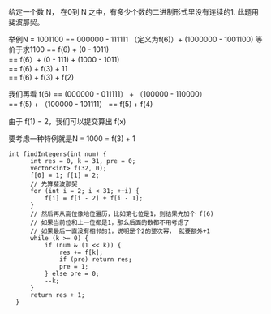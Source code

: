 给定一个数 N， 在0到 N 之中，有多少个数的二进制形式里没有连续的1.
此题用斐波那契。

举例N = 1001100
== 000000 - 111111 （定义为f(6)）+ (1000000 - 1001100) 等价于求1100
== f(6) + (0 - 1011)   
== f(6）+ (0 - 111) + (1000 - 1011)  
== f(6) + f(3) + 11  
== f(6) + f(3) + f(2)


我们再看
f(6) == (000000 - 011111） + （100000 - 110000）  
     ==  f(5) + （100000 - 101111） 
     ==  f(5) + f(4)  
            
由于  f(1) = 2，我们可以提交算出 f(x)


要考虑一种特例就是N = 1000 = f(3) + 1

```
int findIntegers(int num) {
      int res = 0, k = 31, pre = 0;
      vector<int> f(32, 0);
      f[0] = 1; f[1] = 2;
      // 先算斐波那契
      for (int i = 2; i < 31; ++i) {
          f[i] = f[i - 2] + f[i - 1];
      }
      // 然后再从高位像地位遍历，比如第七位是1，则结果先加个 f(6)
      // 如果当前位和上一位都是1，那么后面的数都不用考虑了
      // 如果最后一直没有相邻的1，说明是个2的整次幂， 就要额外+1
      while (k >= 0) {
          if (num & (1 << k)) {
              res += f[k];
              if (pre) return res;
              pre = 1;
          } else pre = 0;
          --k;
      }
      return res + 1;
  }
  ```
